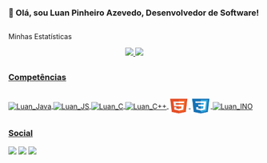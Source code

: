 ### 👋 Olá, sou Luan Pinheiro Azevedo, Desenvolvedor de Software!
##
Minhas Estatísticas
<div align="center">
  <a href="https://github.com/Luan-Pinheiro">
  <img height="180em" src="https://github-readme-stats.vercel.app/api?username=Luan-Pinheiro&show_icons=true&theme=vision-friendly-dark&include_all_commits=true&count_private=true"/>
  <img height="175em" src="https://github-readme-stats.vercel.app/api/top-langs/?username=Luan-Pinheiro&layout=compact&langs_count=7&theme=vision-friendly-dark"/>
</div>
  
##
### Competências
<div style="display: inline_block"><br>
  <img align="center" alt="Luan_Java" height="30" width="40" src="https://cdn.jsdelivr.net/gh/devicons/devicon/icons/java/java-original.svg">
  <img align="center" alt="Luan_JS" height="30" width="40" src="https://cdn.jsdelivr.net/gh/devicons/devicon/icons/javascript/javascript-original.svg">
  <img align="center" alt="Luan_C" height="30" width="40" src="https://cdn.jsdelivr.net/gh/devicons/devicon/icons/c/c-original.svg">
  <img align="center" alt="Luan_C++" height="30" width="40" src="https://cdn.jsdelivr.net/gh/devicons/devicon/icons/cplusplus/cplusplus-original.svg">
  <img align="center" alt="Luan_HTML" height="30" width="40" src="https://raw.githubusercontent.com/devicons/devicon/master/icons/html5/html5-original.svg">
  <img align="center" alt="Luan_CSS" height="30" width="40" src="https://raw.githubusercontent.com/devicons/devicon/master/icons/css3/css3-original.svg">
  <img align="center" alt="Luan_INO" height="30" width="40" src="https://cdn.jsdelivr.net/gh/devicons/devicon/icons/arduino/arduino-original.svg">
  
</div>
  
##
### Social
  
 <div> 
  
  <a href="https://www.instagram.com/luanp_azvd/" target="_blank"><img src="https://img.shields.io/badge/-Instagram-%23E4405F?style=for-the-badge&logo=instagram&logoColor=white" target="_blank"></a>
  <a href="https://www.linkedin.com/in/luan-pinheiro-azevedo/" target="_blank"><img src="https://img.shields.io/badge/-LinkedIn-%230077B5?style=for-the-badge&logo=linkedin&logoColor=white" target="_blank"></a>
   <a href = "mailto:lpazevedodev@gmail.com"><img src="https://img.shields.io/badge/-Gmail-%23333?style=for-the-badge&logo=gmail&logoColor=white" target="_blank"></a>
</div>

